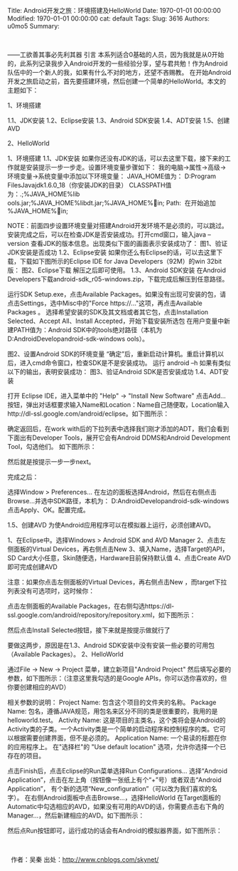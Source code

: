Title: Android开发之旅：环境搭建及HelloWorld
Date: 1970-01-01 00:00:00
Modified: 1970-01-01 00:00:00
cat: default
Tags: 
Slug: 3616
Authors: u0mo5 
Summary: 

 
 


——工欲善其事必先利其器
引言
本系列适合0基础的人员，因为我就是从0开始的，此系列记录我步入Android开发的一些经验分享，望与君共勉！作为Android队伍中的一个新人的我，如果有什么不对的地方，还望不吝赐教。 在开始Android开发之旅启动之前，首先要搭建环境，然后创建一个简单的HelloWorld。本文的主题如下：

1、环境搭建

1.1、JDK安装
1.2、Eclipse安装
1.3、Android SDK安装
1.4、ADT安装
1.5、创建AVD


2、HelloWorld

1、环境搭建
1.1、JDK安装
如果你还没有JDK的话，可以去这里下载，接下来的工作就是安装提示一步一步走。设置环境变量步骤如下：
我的电脑-&gt;属性-&gt;高级-&gt;环境变量-&gt;系统变量中添加以下环境变量：
JAVA_HOME值为： D:Program FilesJavajdk1.6.0_18（你安装JDK的目录）
CLASSPATH值为：.;%JAVA_HOME%lib	ools.jar;%JAVA_HOME%libdt.jar;%JAVA_HOME%in;
Path:  在开始追加 %JAVA_HOME%in;

NOTE：前面四步设置环境变量对搭建Android开发环境不是必须的，可以跳过。
安装完成之后，可以在检查JDK是否安装成功。打开cmd窗口，输入java –version 查看JDK的版本信息。出现类似下面的画面表示安装成功了： 
图1、验证JDK安装是否成功
1.2、Eclipse安装
如果你还么有Eclipse的话，可以去这里下载，下载如下图所示的Eclipse IDE for Java Developers（92M）的win 32bit版：
图2、Eclipse下载
解压之后即可使用。
1.3、Android SDK安装
在Android Developers下载android-sdk_r05-windows.zip，下载完成后解压到任意路径。

运行SDK Setup.exe，点击Available Packages。如果没有出现可安装的包，请点击Settings，选中Misc中的"Force https://..."这项，再点击Available Packages 。
选择希望安装的SDK及其文档或者其它包，点击Installation Selected、Accept All、Install Accepted，开始下载安装所选包
在用户变量中新建PATH值为：Android SDK中的tools绝对路径（本机为D:AndroidDevelopandroid-sdk-windows	ools）。

图2、设置Android SDK的环境变量
“确定”后，重新启动计算机。重启计算机以后，进入cmd命令窗口，检查SDK是不是安装成功。 运行 android –h 如果有类似以下的输出，表明安装成功：
图3、验证Android SDK是否安装成功
1.4、ADT安装

打开 Eclipse IDE，进入菜单中的 "Help" -&gt; "Install New Software"
点击Add...按钮，弹出对话框要求输入Name和Location：Name自己随便取，Location输入http://dl-ssl.google.com/android/eclipse。如下图所示：



确定返回后，在work with后的下拉列表中选择我们刚才添加的ADT，我们会看到下面出有Developer Tools，展开它会有Android DDMS和Android Development Tool，勾选他们。 如下图所示：



然后就是按提示一步一步next。

完成之后：

选择Window &gt; Preferences...
在左边的面板选择Android，然后在右侧点击Browse...并选中SDK路径，本机为： D:AndroidDevelopandroid-sdk-windows
点击Apply、OK。配置完成。

1.5、创建AVD
为使Android应用程序可以在模拟器上运行，必须创建AVD。

1、在Eclipse中。选择Windows &gt; Android SDK and AVD Manager
2、点击左侧面板的Virtual Devices，再右侧点击New
3、填入Name，选择Target的API，SD Card大小任意，Skin随便选，Hardware目前保持默认值
4、点击Create AVD即可完成创建AVD

注意：如果你点击左侧面板的Virtual Devices，再右侧点击New ，而target下拉列表没有可选项时，这时候你：

点击左侧面板的Available Packages，在右侧勾选https://dl-ssl.google.com/android/repository/repository.xml，如下图所示：





然后点击Install Selected按钮，接下来就是按提示做就行了

要做这两步，原因是在1.3、Android SDK安装中没有安装一些必要的可用包（Available Packages）。
2、HelloWorld

通过File -&gt; New -&gt; Project 菜单，建立新项目"Android Project"
然后填写必要的参数，如下图所示：（注意这里我勾选的是Google APIs，你可以选你喜欢的，但你要创建相应的AVD）



相关参数的说明：
Project Name: 包含这个项目的文件夹的名称。
Package Name: 包名，遵循JAVA规范，用包名来区分不同的类是很重要的，我用的是helloworld.test。
Activity Name: 这是项目的主类名，这个类将会是Android的Activity类的子类。一个Activity类是一个简单的启动程序和控制程序的类。它可以根据需要创建界面，但不是必须的。
Application Name: 一个易读的标题在你的应用程序上。
在"选择栏"的 "Use default location" 选项，允许你选择一个已存在的项目。



点击Finish后，点击Eclipse的Run菜单选择Run Configurations…
选择“Android Application”，点击在左上角（按钮像一张纸上有个“+”号）或者双击“Android Application”， 有个新的选项“New_configuration”（可以改为我们喜欢的名字）。
在右侧Android面板中点击Browse…，选择HelloWorld
在Target面板的Automatic中勾选相应的AVD，如果没有可用的AVD的话，你需要点击右下角的Manager…，然后新建相应的AVD。如下图所示：



然后点Run按钮即可，运行成功的话会有Android的模拟器界面，如下图所示：



 

 
作者：吴秦 出处：http://www.cnblogs.com/skynet/


